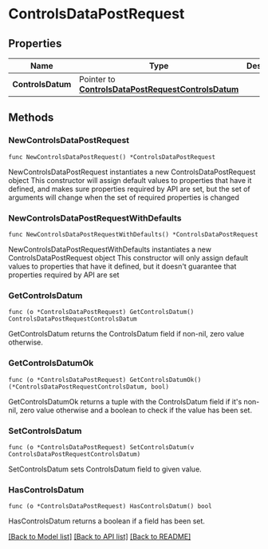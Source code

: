 # ControlsDataPostRequest

## Properties

Name | Type | Description | Notes
------------ | ------------- | ------------- | -------------
**ControlsDatum** | Pointer to [**ControlsDataPostRequestControlsDatum**](ControlsDataPostRequestControlsDatum.md) |  | [optional] 

## Methods

### NewControlsDataPostRequest

`func NewControlsDataPostRequest() *ControlsDataPostRequest`

NewControlsDataPostRequest instantiates a new ControlsDataPostRequest object
This constructor will assign default values to properties that have it defined,
and makes sure properties required by API are set, but the set of arguments
will change when the set of required properties is changed

### NewControlsDataPostRequestWithDefaults

`func NewControlsDataPostRequestWithDefaults() *ControlsDataPostRequest`

NewControlsDataPostRequestWithDefaults instantiates a new ControlsDataPostRequest object
This constructor will only assign default values to properties that have it defined,
but it doesn't guarantee that properties required by API are set

### GetControlsDatum

`func (o *ControlsDataPostRequest) GetControlsDatum() ControlsDataPostRequestControlsDatum`

GetControlsDatum returns the ControlsDatum field if non-nil, zero value otherwise.

### GetControlsDatumOk

`func (o *ControlsDataPostRequest) GetControlsDatumOk() (*ControlsDataPostRequestControlsDatum, bool)`

GetControlsDatumOk returns a tuple with the ControlsDatum field if it's non-nil, zero value otherwise
and a boolean to check if the value has been set.

### SetControlsDatum

`func (o *ControlsDataPostRequest) SetControlsDatum(v ControlsDataPostRequestControlsDatum)`

SetControlsDatum sets ControlsDatum field to given value.

### HasControlsDatum

`func (o *ControlsDataPostRequest) HasControlsDatum() bool`

HasControlsDatum returns a boolean if a field has been set.


[[Back to Model list]](../README.md#documentation-for-models) [[Back to API list]](../README.md#documentation-for-api-endpoints) [[Back to README]](../README.md)


